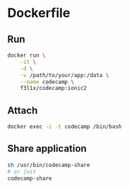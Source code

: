 # Dockerfile

## Run

```sh
docker run \
	-it \
	-d \
	-v /path/to/your/app:/data \
	--name codecamp \
	f3l1x/codecamp:ionic2
```

## Attach

```sh
docker exec -i -t codecamp /bin/bash
```

## Share application

```sh
sh /usr/bin/codecamp-share
# or just
codecamp-share
```
